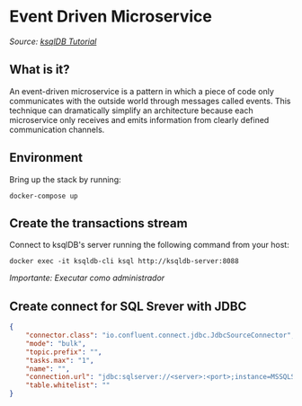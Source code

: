 # Event Driven Microservice
*Source: [ksqlDB Tutorial](https://docs.ksqldb.io/en/latest/tutorials/event-driven-microservice/)*

## What is it?
An event-driven microservice is a pattern in which a piece of code only communicates with the outside world through messages called events. This technique can dramatically simplify an architecture because each microservice only receives and emits information from clearly defined communication channels.

## Environment
Bring up the stack by running:
```terminal
docker-compose up
```

## Create the transactions stream
Connect to ksqlDB's server running the following command from your host:

```terminal
docker exec -it ksqldb-cli ksql http://ksqldb-server:8088
```
*Importante: Executar como administrador*

## Create connect for SQL Srever with JDBC

```json
{
	"connector.class": "io.confluent.connect.jdbc.JdbcSourceConnector",
	"mode": "bulk",
	"topic.prefix": "",
	"tasks.max": "1",
	"name": "",
	"connection.url": "jdbc:sqlserver://<server>:<port>;instance=MSSQLSERVER;databaseName=<dbname>;user=<user>;password=<password>",
	"table.whitelist": ""
}
```
